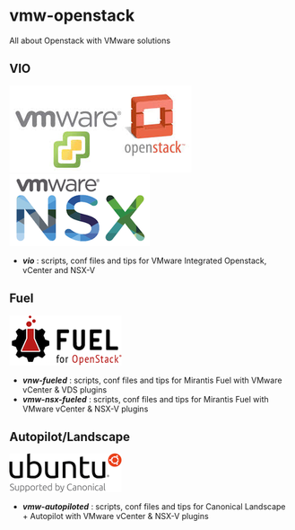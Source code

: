 # vmw-openstack
All about Openstack with VMware solutions

## VIO
![VIO](docs/vmw%2Bopenstack.jpg)
![NSX](docs/nsx.png)
- ***vio*** : scripts, conf files and tips for VMware Integrated Openstack, vCenter and NSX-V

## Fuel
![FUEL](docs/fuel.png)
- ***vnw-fueled*** : scripts, conf files and tips for Mirantis Fuel with VMware vCenter & VDS plugins
- ***vmw-nsx-fueled*** : scripts, conf files and tips for Mirantis Fuel with VMware vCenter & NSX-V plugins

## Autopilot/Landscape
![UBUNTU](docs/ubuntu.png)
- ***vmw-autopiloted*** : scripts, conf files and tips for Canonical Landscape + Autopilot with VMware vCenter & NSX-V plugins
